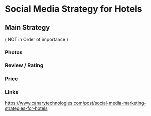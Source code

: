 # Social Media Strategy for Hotels



## Main Strategy

( NOT in Order of importance )

### Photos
### Review / Rating
### Price





### Links

https://www.canarytechnologies.com/post/social-media-marketing-strategies-for-hotels


### 
